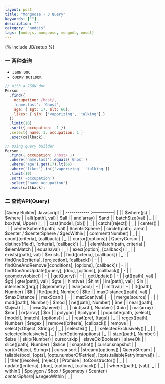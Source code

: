 ```yaml
---
layout: post
title: "Mongoose - 3 Query"
keywords: [""]
description: ""
category: "nodejs"
tags: [nodejs, mongoose, mongodb, nosql]
---
```

{% include JB/setup %}

### 一 两种查询
* `JSON DOC`
* `QUERY BUILDER`

```javascript
// With a JSON doc
Person
  .find({
    occupation: /host/,
    'name.last': 'Ghost',
    age: { $gt: 17, $lt: 66},
    likes: { $in: ['vaporizing', 'talking'] }
  })
  .limit(10)
  .sort({ occupation: -1 })
  .select{ name: 1, occupation: 1 }
  .exec(callback);

// Using query builder
Person
  .find({ occupation: /host/ })
  .where('name.last').equals('Ghost')
  .where('age').get(17).lt(66)
  .where('likes').in(['vaporizing', 'talking'])
  .limit(10)
  .sort('-occupation')
  .select('name occupation')
  .exec(callback);
```

### 二 查询API(Query)

|Query Builder| Javascript |
|:------------|:-----------| | |
| $where(js) | $where |
| all([path], val) | $all |
| and(array) | $and |
| batchSize(val) | _ |
| box(val, Upper) | _ |
| cast(model, [obj]) | _ |
| catch([reject]) | _ |
| center() | _ |
| centerSphere([path], val) | $centerSphere |
| circle([path], area) | $center / $centerSphere / $geoWithin |
| comment(Number) | _ |
| count([criteria], [callback]) | _ |
| cursor([options]) | QueryCursor |
| distinct([field], [criteria], [callback]) | _ |
| elemMatch(path, criteria) | $elemMatch |
| equals(val) | _ |
| exec([option], [callback]) | _ |
| exists([path], val) | $exists |
| find([criteria], [callback]) | _ |
| findOne([criteria], [projection], [callback]) | - |
| findOneAndRemove([conditions], [options], [callback]) | - |
| findOneAndUpdate([query], [doc], [options], [callback]) | - |
| geometry(object) | - |
| getQuery() | - |
| getUpdate() | - |
| gt([path], val) | $gt|
| gte([path], val) | $gte |
| hint(val) | $hint |
| in([path], val) | $in |
| intersects([arg]) | $geometry |
| lean(bool) | - |
| limit(val) | - |
| lt([path], Number) | $lt |
| lte([path], Number) | $lte |
| maxDistance([path], val) | $maxDistance |
| maxScan() | - |
| maxScan(val) | - |
| merge(source) | - |
| mod([path], Number) | $mod |
| ne([path], Number) | $ne |
| near([path], Object) | _ |
| nearSphere() | _ |
| nin([path], Number) | $nin |
| nor(array) | $nor |
| or(array) | $or |
| polygon | $polygon |
| populate(path, [select], [model], [match], [options]) | _ |
| read(pref, [tags]) | _ |
| regex([path], Number) | $regex |
| remove([criteria], [callback]) | remove |
| select(<Object, String>) | _ |
| selected() | _ |
| selectedExclusively() | _ |
| selectedInclusively() | _ |
| setOptions(options) | _ |
| size([path], Number) | $size |
| skip(Number) | cursor.skip |
| slaveOk(Boolean) | slaveOk |
| slice([path], Number) | $slice |
| snapshot() | cursor.snapshot |
| sort(<Object, String>) | cursor.sort |
| stream([options]) | QueryStream |
| tailable(bool, [opts], [opts.numberOfRetries], [opts.tailableRetryInterval]) | _ |
| then([resolve], [reject]) | Promise |
|toConstructor() | _ |
| update([criteria], [doc], [options], [callback]) | _ |
| where([path], [val])| _ |
| within() | $polygon / $box / $geometry / $center / $centerSphere |
| use$geoWithin | _ |
